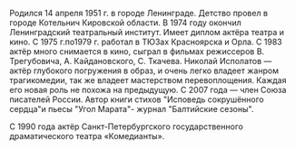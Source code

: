 Родился 14 апреля 1951 г. в городе Ленинграде. Детство провел в городе Котельнич Кировской области. В 1974 году окончил Ленинградский театральный институт. Имеет диплом актёра театра и кино. С 1975 г.по1979 г. работал в ТЮЗах Красноярска и Орла. С 1983 актёр много снимается в кино, сыграл в фильмах режиссеров В. Трегубовича, А. Кайдановского, С. Ткачева. Николай Исполатов — актёр глубокого погружения в образ, и очень легко владеет жанром трагикомедии, так же владеет мастерством перевоплощения. Каждая его новая роль не похожа на предыдущую. С 2007 года — член Союза писателей России. Автор книги стихов "Исповедь сокрушённого сердца"и пьесы "Угол Марата"- журнал "Балтийские сезоны".


С 1990 года актёр Санкт-Петербургского государственного драматического театра «Комедианты».